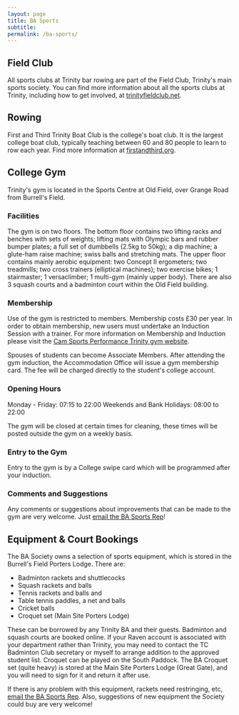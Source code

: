 ```yaml
---
layout: page
title: BA Sports
subtitle:
permalink: /ba-sports/
---
```


## Field Club
All sports clubs at Trinity bar rowing are part of the Field Club, Trinity's main sports society. You can find more information about all the sports clubs at Trinity, including how to get involved, at [trinityfieldclub.net](http://trinityfieldclub.net/).

## Rowing
First and Third Trinity Boat Club is the college's boat club. It is the largest college boat club, typically teaching between 60 and 80 people to learn to row each year. Find more information at [firstandthird.org](https://www.firstandthird.org/).

## College Gym
Trinity's gym is located in the Sports Centre at Old Field, over Grange Road from Burrell's Field.

### Facilities
The gym is on two floors. The bottom floor contains two lifting racks and benches with sets of weights; lifting mats with Olympic bars and rubber bumper plates; a full set of dumbbells (2.5kg to 50kg); a dip machine; a glute-ham raise machine; swiss balls and stretching mats. The upper floor contains mainly aerobic equipment: two Concept II ergometers; two treadmills; two cross trainers (elliptical machines); two exercise bikes; 1 stairmaster; 1 versaclimber; 1 multi-gym (mainly upper body). There are also 3 squash courts and a badminton court within the Old Field building.

### Membership
Use of the gym is restricted to members. Membership costs £30 per year. In order to obtain membership, new users must undertake an Induction Session with a trainer. For more information on Membership and Induction please visit the [Cam Sports Performance Trinity gym website](http://camsportsperformance.com/trinity-college/).

Spouses of students can become Associate Members. After attending the gym induction, the Accommodation Office will issue a gym membership card. The fee will be charged directly to the student's college account.

### Opening Hours
Monday - Friday: 07:15 to 22:00
Weekends and Bank Holidays: 08:00 to 22:00

The gym will be closed at certain times for cleaning, these times will be posted outside the gym on a weekly basis.

### Entry to the Gym
Entry to the gym is by a College swipe card which will be programmed after your induction.

### Comments and Suggestions
Any comments or suggestions about improvements that can be made to the gym are very welcome. Just [email the BA Sports Rep](mailto:ba.sports@trin.cam.ac.uk)!



## Equipment & Court Bookings

The BA Society owns a selection of sports equipment, which is stored in the Burrell's Field Porters Lodge. There are:

* Badminton rackets and shuttlecocks
* Squash rackets and balls
* Tennis rackets and balls and
* Table tennis paddles, a net and balls
* Cricket balls
* Croquet set (Main Site Porters Lodge)

These can be borrowed by any Trinity BA and their guests. Badminton and squash courts are booked online. If your Raven account is associated with your department rather than Trinity, you may need to contact the TC Badminton Club secretary or myself to arrange addition to the approved student list. Croquet can be played on the South Paddock. The BA Croquet set (quite heavy) is stored at the Main Site Porters Lodge (Great Gate), and you will need to sign for it and return it after use.

If there is any problem with this equipment, rackets need restringing, etc, [email the BA Sports Rep](mailto:ba.sports@trin.cam.ac.uk). Also, suggestions of new equipment the Society could buy are very welcome!
